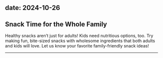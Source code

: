 date: 2024-10-26
---

## Snack Time for the Whole Family  
Healthy snacks aren’t just for adults! Kids need nutritious options, too. Try making fun, bite-sized snacks with wholesome ingredients that both adults and kids will love. Let us know your favorite family-friendly snack ideas!

---
